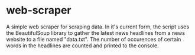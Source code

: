 # web-scraper
 A simple web scraper for scraping data. In it's current form, the script uses the BeautifulSoup library to gather the latest news headlines from a news website to a file named "data.txt". The number of occurences of certain words in the headlines are counted and printed to the console.
